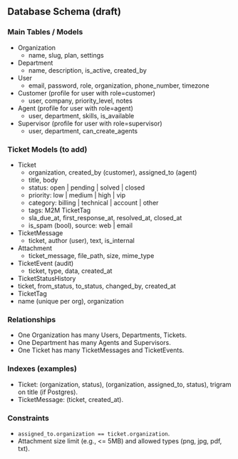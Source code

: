 ## Database Schema (draft)

### Main Tables / Models
- Organization
  - name, slug, plan, settings
- Department
  - name, description, is_active, created_by
- User
  - email, password, role, organization, phone_number, timezone
- Customer (profile for user with role=customer)
  - user, company, priority_level, notes
- Agent (profile for user with role=agent)
  - user, department, skills, is_available
- Supervisor (profile for user with role=supervisor)
  - user, department, can_create_agents

### Ticket Models (to add)
- Ticket
  - organization, created_by (customer), assigned_to (agent)
  - title, body
  - status: open | pending | solved | closed
  - priority: low | medium | high | vip
  - category: billing | technical | account | other
  - tags: M2M TicketTag
  - sla_due_at, first_response_at, resolved_at, closed_at
  - is_spam (bool), source: web | email
- TicketMessage
  - ticket, author (user), text, is_internal
- Attachment
  - ticket_message, file_path, size, mime_type
- TicketEvent (audit)
  - ticket, type, data, created_at
 - TicketStatusHistory
  - ticket, from_status, to_status, changed_by, created_at
 - TicketTag
  - name (unique per org), organization

### Relationships
- One Organization has many Users, Departments, Tickets.
- One Department has many Agents and Supervisors.
- One Ticket has many TicketMessages and TicketEvents.

### Indexes (examples)
- Ticket: (organization, status), (organization, assigned_to, status), trigram on title (if Postgres).
- TicketMessage: (ticket, created_at).

### Constraints
- `assigned_to.organization == ticket.organization`.
- Attachment size limit (e.g., <= 5MB) and allowed types (png, jpg, pdf, txt).


